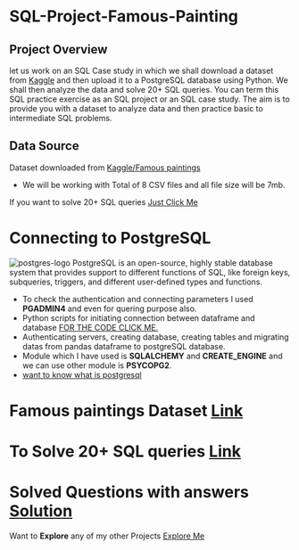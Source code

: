 # SQL-Project-Famous-Painting

## Project Overview
let us work on an SQL Case study in which we shall download a dataset from [Kaggle](https://www.kaggle.com/datasets/mexwell/famous-paintings) and then upload it to a PostgreSQL database using Python.  We shall then analyze the data and solve 20+ SQL queries. You can term this SQL practice exercise as an SQL project or an SQL case study. The aim is to provide you with a dataset to analyze data and then practice basic to intermediate SQL problems.

## Data Source

Dataset downloaded from [Kaggle/Famous paintings](https://www.kaggle.com/datasets/mexwell/famous-paintings)
* We will be working with Total of 8 CSV files and all file size will be 7mb.

If you want to solve 20+ SQL queries [Just Click Me](https://github.com/Clintonnick3/SQL-Project-Famous-Painting-/blob/main/Questions.txt)

# Connecting to PostgreSQL
![postgres-logo](https://github.com/Clintonnick3/SQL-Project-Famous-Painting-/assets/129974527/507dabfa-ad55-4625-bd8c-0f59cb1fc9ce)
PostgreSQL  is an open-source, highly stable database system that provides support to different functions of SQL, like foreign keys, subqueries, triggers, and different user-defined types and functions.
* To check the authentication and connecting parameters I used **PGADMIN4** and even for quering purpose also.
* Python scripts for initiating connection between dataframe and database [FOR THE CODE CLICK ME.](https://github.com/Clintonnick3/SQL-Project-Famous-Painting-/blob/main/paint.py)
* Authenticating servers, creating database, creating tables and migrating datas from pandas dataframe to postgreSQL database.
* Module which I have used is **SQLALCHEMY** and **CREATE_ENGINE** and we can use other module is **PSYCOPG2**.
* [want to know what is postgresql](https://kinsta.com/knowledgebase/what-is-postgresql/#what-is-postgresql)


# Famous paintings Dataset [Link](https://www.kaggle.com/datasets/mexwell/famous-paintings)
# To Solve 20+ SQL queries [Link](https://github.com/Clintonnick3/SQL-Project-Famous-Painting-/blob/main/Questions.txt)
# Solved Questions with answers [Solution](https://drive.google.com/file/d/1wePIsjfn0PZroLNxEIArHRUp4BbnfFrk/view?usp=sharing)

Want to **Explore** any of my other Projects [Explore Me](https://github.com/Clintonnick3?tab=repositories)


